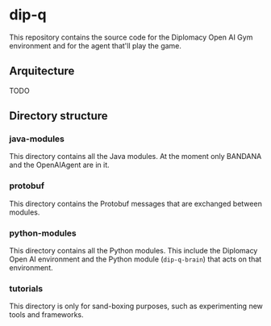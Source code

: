 # dip-q

This repository contains the source code for the Diplomacy Open AI Gym environment and for the agent that'll play the game.

## Arquitecture

TODO

## Directory structure

### java-modules

This directory contains all the Java modules. At the moment only BANDANA and the OpenAIAgent are in it.

### protobuf

This directory contains the Protobuf messages that are exchanged between modules.

### python-modules

This directory contains all the Python modules. This include the Diplomacy Open AI environment and the Python module (`dip-q-brain`) that acts on that environment.

### tutorials

This directory is only for sand-boxing purposes, such as experimenting new tools and frameworks.